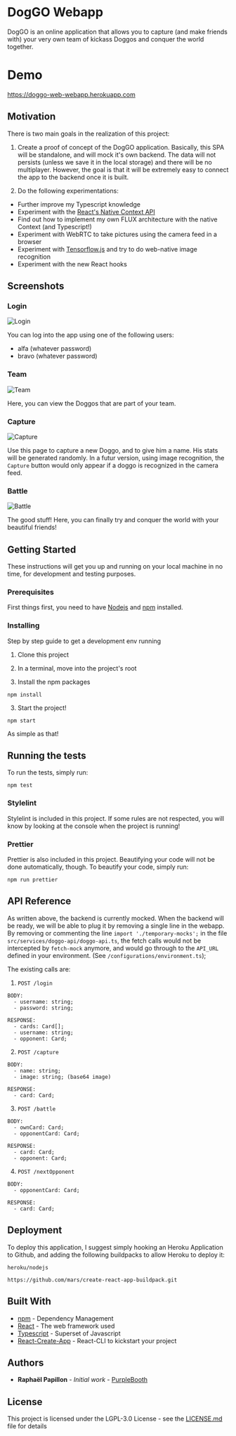 # DogGO Webapp

DogGO is an online application that allows you to capture (and make friends with) your very own team of kickass Doggos and conquer the world together.

# Demo
https://doggo-web-webapp.herokuapp.com

## Motivation
There is two main goals in the realization of this project:

1. Create a proof of concept of the DogGO application. Basically, this SPA will be standalone, and will mock it's own backend. The data will not persists (unless we save it in the local storage) and there will be no multiplayer. However, the goal is that it will be extremely easy to connect the app to the backend once it is built.

2. Do the following experimentations:
  - Further improve my Typescript knowledge
  - Experiment with the [React's Native Context API](https://reactjs.org/docs/context.html)
  - Find out how to implement my own FLUX architecture with the native Context (and Typescript!)
  - Experiment with WebRTC to take pictures using the camera feed in a browser
  - Experiment with [Tensorflow.js](https://js.tensorflow.org/) and try to do web-native image recognition
  - Experiment with the new React hooks

## Screenshots
### Login
![Login](https://github.com/raphpap/doggo-docs/blob/master/doggo-login.png?raw=true)

You can log into the app using one of the following users:
 - alfa (whatever password)
 - bravo (whatever password)

### Team
![Team](https://github.com/raphpap/doggo-docs/blob/master/doggo-team.png?raw=true)

Here, you can view the Doggos that are part of your team.

### Capture
![Capture](https://github.com/raphpap/doggo-docs/blob/master/doggo-capture.png?raw=true)

Use this page to capture a new Doggo, and to give him a name. His stats will be generated randomly. In a futur version, using image recognition, the `Capture` button would only appear if a doggo is recognized in the camera feed.

### Battle
![Battle](https://github.com/raphpap/doggo-docs/blob/master/doggo-battle.png?raw=true)

The good stuff! Here, you can finally try and conquer the world with your beautiful friends!

## Getting Started
These instructions will get you up and running on your local machine in no time, for development and testing purposes.

### Prerequisites
First things first, you need to have [Nodejs](https://nodejs.org/en/download/) and [npm](https://www.npmjs.com/get-npm) installed.

### Installing
Step by step guide to get a development env running

1. Clone this project

2. In a terminal, move into the project's root

2. Install the npm packages
```
npm install
```

3. Start the project!
```
npm start
```

As simple as that!

## Running the tests

To run the tests, simply run:
```
npm test
```

### Stylelint
Stylelint is included in this project. If some rules are not respected, you will know by looking at the console when the project is running!

### Prettier
Prettier is also included in this project. Beautifying your code will not be done automatically, though. To beautify your code, simply run:
```
npm run prettier
```

## API Reference
As written above, the backend is currently mocked. When the backend will be ready, we will be able to plug it by removing a single line in the webapp. By removing or commenting the line `import './temporary-mocks';` in the file `src/services/doggo-api/doggo-api.ts`, the fetch calls would not be intercepted by `fetch-mock` anymore, and would go through to the `API_URL` defined in your environment. (See `/configurations/environment.ts`);

The existing calls are:

1. `POST /login`
```
BODY:
  - username: string;
  - password: string;
```
```
RESPONSE:
  - cards: Card[];
  - username: string;
  - opponent: Card;
```

2. `POST /capture`
```
BODY:
  - name: string;
  - image: string; (base64 image)
```
```
RESPONSE:
  - card: Card;
```

3. `POST /battle`
```
BODY:
  - ownCard: Card;
  - opponentCard: Card;
```
```
RESPONSE:
  - card: Card;
  - opponent: Card;
```

4. `POST /nextOpponent`
```
BODY:
  - opponentCard: Card;
```
```
RESPONSE:
  - card: Card;
```

## Deployment
To deploy this application, I suggest simply hooking an Heroku Application to Github, and adding the following buildpacks to allow Heroku to deploy it:

```
heroku/nodejs
```
```
https://github.com/mars/create-react-app-buildpack.git
```

## Built With
* [npm](https://www.npmjs.com//) - Dependency Management
* [React](https://reactjs.org/) - The web framework used
* [Typescript](https://www.typescriptlang.org/) - Superset of Javascript
* [React-Create-App](https://github.com/facebook/create-react-app) - React-CLI to kickstart your project

## Authors
* **Raphaël Papillon** - *Initial work* - [PurpleBooth](https://github.com/raphpap)

## License
This project is licensed under the LGPL-3.0 License - see the [LICENSE.md](LICENSE.md) file for details
